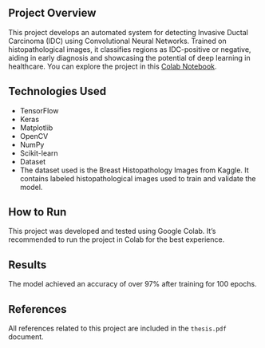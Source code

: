 ## Project Overview
This project develops an automated system for detecting Invasive Ductal Carcinoma (IDC) using Convolutional Neural Networks. Trained on histopathological images, it classifies regions as IDC-positive or negative, aiding in early diagnosis and showcasing the potential of deep learning in healthcare. You can explore the project in this [Colab Notebook](https://colab.research.google.com/drive/1Zh_lCbnBv1LZxaj5ve2im5R__j63d8Jm?usp=sharing).

## Technologies Used
* TensorFlow
* Keras
* Matplotlib
* OpenCV
* NumPy
* Scikit-learn
* Dataset
* The dataset used is the Breast Histopathology Images from Kaggle. It contains labeled histopathological images used to train and validate the model.

## How to Run
This project was developed and tested using Google Colab. It’s recommended to run the project in Colab for the best experience.

## Results
The model achieved an accuracy of over 97% after training for 100 epochs.

## References
All references related to this project are included in the `thesis.pdf` document.
